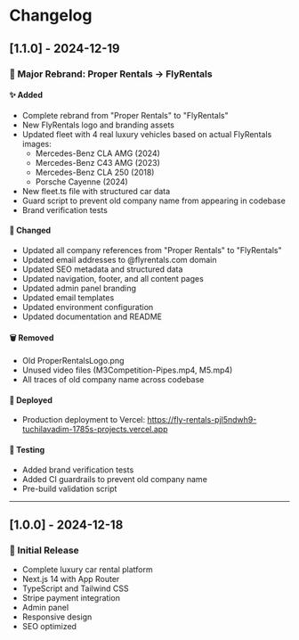 # Changelog

## [1.1.0] - 2024-12-19

### 🎉 Major Rebrand: Proper Rentals → FlyRentals

#### ✨ Added
- Complete rebrand from "Proper Rentals" to "FlyRentals"
- New FlyRentals logo and branding assets
- Updated fleet with 4 real luxury vehicles based on actual FlyRentals images:
  - Mercedes-Benz CLA AMG (2024)
  - Mercedes-Benz C43 AMG (2023)
  - Mercedes-Benz CLA 250 (2018)
  - Porsche Cayenne (2024)
- New fleet.ts file with structured car data
- Guard script to prevent old company name from appearing in codebase
- Brand verification tests

#### 🔄 Changed
- Updated all company references from "Proper Rentals" to "FlyRentals"
- Updated email addresses to @flyrentals.com domain
- Updated SEO metadata and structured data
- Updated navigation, footer, and all content pages
- Updated admin panel branding
- Updated email templates
- Updated environment configuration
- Updated documentation and README

#### 🗑️ Removed
- Old ProperRentalsLogo.png
- Unused video files (M3Competition-Pipes.mp4, M5.mp4)
- All traces of old company name across codebase

#### 🚀 Deployed
- Production deployment to Vercel: https://fly-rentals-pjl5ndwh9-tuchilavadim-1785s-projects.vercel.app

#### 🧪 Testing
- Added brand verification tests
- Added CI guardrails to prevent old company name
- Pre-build validation script

---

## [1.0.0] - 2024-12-18

### 🎉 Initial Release
- Complete luxury car rental platform
- Next.js 14 with App Router
- TypeScript and Tailwind CSS
- Stripe payment integration
- Admin panel
- Responsive design
- SEO optimized
